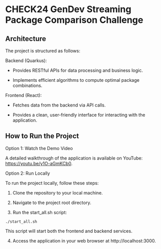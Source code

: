 # CHECK24 GenDev Streaming Package Comparison Challenge



##  Architecture

The project is structured as follows:

Backend (Quarkus):

- Provides RESTful APIs for data processing and business logic.

- Implements efficient algorithms to compute optimal package combinations.

Frontend (React):

- Fetches data from the backend via API calls.

- Provides a clean, user-friendly interface for interacting with the application.



## How to Run the Project

Option 1: Watch the Demo Video

A detailed walkthrough of the application is available on YouTube: https://youtu.be/y1O-aGmKCb0.

Option 2: Run Locally

To run the project locally, follow these steps:

1. Clone the repository to your local machine.

2. Navigate to the project root directory.

3. Run the start_all.sh script:

```
./start_all.sh
```

This script will start both the frontend and backend services.

4. Access the application in your web browser at http://localhost:3000.
